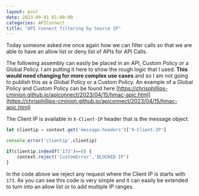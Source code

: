 ```yaml
---
layout: post
date: 2023-09-01 01:00:00
categories: APIConnect
title: "API Connect filtering by Source IP"
---
```


Today someone asked me once again how we can filter calls so that we are able to have an allow list or deny list of APIs for API Calls.

<!--more-->


The following assembly can easily be placed in an API, Custom Policy or a Global Policy. I am putting it here to show the rough logic that I used.  **This would need changing for more complex use cases** and so I am not going to publish this as a Global Policy or a Custom Policy. An example of a Global Policy and Custom Policy can be found here [https://chrisphillips-cminion.github.io/apiconnect/2023/04/15/hmac-apic.html](https://chrisphillips-cminion.github.io/apiconnect/2023/04/15/hmac-apic.html)

The Client IP is available in `X-Client-IP` header that is the message object.

```javascript
let clientip = context.get('message.headers')['X-Client-IP']

console.error('clientip',clientip)

if(clientip.indexOf('173')==0) {
    context.reject('CustomError','BLOCKED IP')
}
```

In the code above we reject any request where the Client IP is starts with `173`. As you can see this code is very simple and it can easily be extended to turn into an allow list or to add multiple IP ranges.
